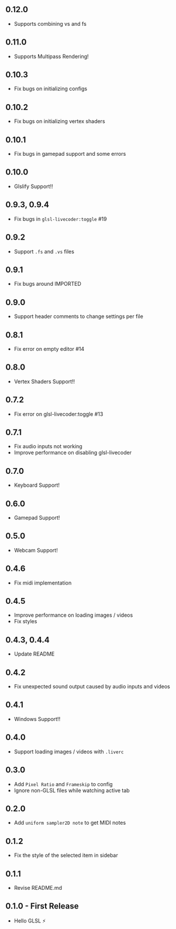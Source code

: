 ## 0.12.0
* Supports combining vs and fs

## 0.11.0
* Supports Multipass Rendering!

## 0.10.3
* Fix bugs on initializing configs

## 0.10.2
* Fix bugs on initializing vertex shaders

## 0.10.1
* Fix bugs in gamepad support and some errors

## 0.10.0
* Glslify Support!!

## 0.9.3, 0.9.4
* Fix bugs in `glsl-livecoder:toggle` #19

## 0.9.2
* Support `.fs` and `.vs` files

## 0.9.1
* Fix bugs around IMPORTED

## 0.9.0
* Support header comments to change settings per file

## 0.8.1
* Fix error on empty editor #14

## 0.8.0
* Vertex Shaders Support!!

## 0.7.2
* Fix error on glsl-livecoder:toggle #13

## 0.7.1
* Fix audio inputs not working
* Improve performance on disabling glsl-livecoder

## 0.7.0
* Keyboard Support!

## 0.6.0
* Gamepad Support!

## 0.5.0
* Webcam Support!

## 0.4.6
* Fix midi implementation

## 0.4.5
* Improve performance on loading images / videos
* Fix styles

## 0.4.3, 0.4.4
* Update README

## 0.4.2
* Fix unexpected sound output caused by audio inputs and videos

## 0.4.1
* Windows Support!!

## 0.4.0
* Support loading images / videos with `.liverc`

## 0.3.0
* Add `Pixel Ratio` and `Frameskip` to config
* Ignore non-GLSL files while watching active tab

## 0.2.0
* Add `uniform sampler2D note` to get MIDI notes

## 0.1.2
* Fix the style of the selected item in sidebar

## 0.1.1
* Revise README.md

## 0.1.0 - First Release
* Hello GLSL :zap:
